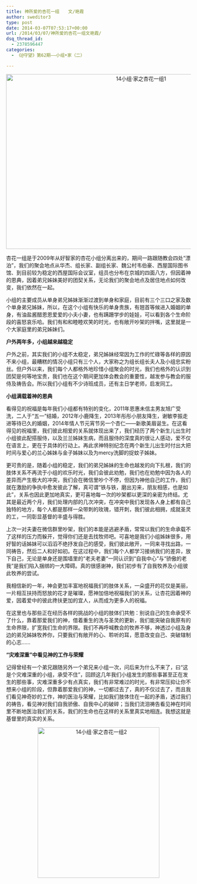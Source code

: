 ```yaml
---
title: 神所爱的杏花一组　　文/艳霞
author: sweditor3
type: post
date: 2014-03-07T07:53:17+00:00
url: /2014/03/07/神所爱的杏花一组文艳霞/
dsq_thread_id:
  - 2378596447
categories:
  - 《@守望》第62期——小组•家（二）

---
```

<p style="text-align: center;">
  <a href="http://t5.shwchurch.org/wp-content/uploads/2014/03/14小组·家之杏花一组1.jpg"><img class="aligncenter  wp-image-10559" alt="14小组·家之杏花一组1" src="http://t5.shwchurch.org/wp-content/uploads/2014/03/14小组·家之杏花一组1.jpg" width="720" height="476" srcset="http://t5.shwchurch.org/wp-content/uploads/2014/03/14小组·家之杏花一组1.jpg 1200w, http://t5.shwchurch.org/wp-content/uploads/2014/03/14小组·家之杏花一组1-453x300.jpg 453w" sizes="(max-width: 720px) 100vw, 720px" /></a>
</p>

杏花一组是于2009年从好智家的杏花小组分离出来的，期间一路跟随教会四处“漂泊”，我们的聚会地点从华杰、组长家、副组长家、魏公村韦伯豪、西屋国际图书馆、到目前较为稳定的西屋国际会议室，组员也分布在京城的四面八方，但因着神的恩典，因着弟兄姊妹美好的团契关系，无论我们的聚会地点及居住地点如何改变，我们依然在一起。

小组的主要成员从单身弟兄姊妹渐渐过渡到单身和家庭，目前有三个三口之家及数个单身弟兄姊妹，所以，在这个小组有快乐的单身贵族，有翘首等候进入婚姻的单身，有油盐酱醋恩恩爱爱的小夫小妻，也有蹒跚学步的娃娃，可以看到各个生命阶段的喜怒哀乐哈。我们有和和睦睦欢笑的时光，也有敞开吵架的拌嘴，这里就是一个大家庭里的弟兄姊妹们。

**户外两年多，小组越来越稳定**

户外之前，其实我们的小组不太稳定，弟兄姊妹经常因为工作的忙碌等各样的原因不来小组，最糟糕的情况小组只有三个人，大家称之为组长组长夫人及小组忠实粉丝。但户外以来，我们每个人都格外地珍惜小组聚会的时光，我们也格外的认识到团契是何等地宝贵，我们也在这个期间更加体会教会的重要性，越发参与教会的服侍及祷告会。所以我们小组有不少诗班成员，还有主日学老师，启发同工。

**小组满载着神的恩典**

看得见的祝福是每年我们小组都有特别的变化，2011年恩惠未信主男友旭广受洗，二人于“五一”结婚，2012年小鹿降生，2013年彤彤小朋友降生，谢敏李振走进等待已久的婚姻，2014年情人节元宵节另一个杏仁——新歌美眉诞生。在这看得见的祝福里，我们彼此相爱的关系就体现出来了，我们经历了两个新生儿出生时小组彼此配搭服侍，以及兰兰姊妹生病，而且服侍的深度真的很让人感动，爱不仅在语言上，更在于具体的行动上。再此求神特别纪念在两个新生儿出生时付出大把时间与爱心的兰心姊妹与金子姊妹以及为mercy洗脚的捉蚊子姊妹。

更可贵的是，随着小组的稳定，我们的弟兄姊妹的生命也越发的向下扎根，我们的肢体关系不再流于小组的欢乐时光，我们会彼此劝勉，我们也在劝勉中因为各人的差异而产生极大的冲突，我们会在微信里吵个不停，但因为神他自己的工作，我们就在激励的争执中愈发彼此了解，真可谓“铁与铁，磨出刃来，朋友相感，也是如此”，关系也因此更加地真实，更可喜地每一次的吵架都以更深的亲密为终结。尤其是最近两个月，我们处理内部的几次冲突，在冲突中我们发现各人身上都有自己独特的地方，每个人都是那样一朵带刺的玫瑰，错开刺，我们彼此相拥，成就圣灵的工，一同彰显基督的丰盛与得胜。

上次一对夫妻在微信群里吵架，我们的本能是逃避矛盾，常常以我们的生命承载不了这样的压力而躲开，觉得你们还是去找牧师吧。可喜地是我们小组姊妹很多，用好智的话姊妹可以滔滔不绝抒发自己的感受，我们彼此敞开，一同来寻找出路，一同祷告，然后二人和好如初。在这过程中，我们每个人都学习接纳我们的差异，放下自己，无论是单身还是围墙里的“老夫老妻”一同认识到“自我中心”与“骄傲的老我”是我们陷入捆绑的一大障碍。真的很感谢神，我们初步有了自我牧养及小组彼此牧养的尝试。

我相信新的一年，神会更加丰富地祝福我们的肢体关系，一朵盛开的花仅是美丽，一片相互扶持而怒放的花才是璀璨，愿神加倍地祝福我们的关系，让杏花因着神的爱，因着爱中的彼此搀扶更加的宜人，从而成为更多人的祝福。

在这里也与那些正在经历各样的挑战的小组的肢体们共勉：别说自己的生命承受不了什么，靠着那爱我们的神，借着重生的洗与圣灵的更新，我们能突破自我原有的生命界限，扩宽我们生命的界限。我们不再呼喊教会的牧养不够，神透过小组及身边的弟兄姊妹牧养你，只要我们有敞开的心、聆听的耳，愿意改变自己、突破辖制的心志……

**“灾难深重”中看见神的工作与荣耀**

记得曾经有一个弟兄跟随另外一个弟兄来小组一次，问后来为什么不来了，曰“这是个灾难深重的小组，承受不住”，回顾这几年我们小组发生的那些事甚至正在发生的那些事，灾难深重多少有点真实，我们有非常难过的时光，有非常压抑让你不想来小组的阶段，但靠着那爱我们的神，一切都过去了，真的不仅过去了，而且我们看见神奇妙的工作，神的医治与荣耀，比如我们肢体住在一起的矛盾，透过我们的祷告，看见神对我们自我骄傲、自我中心的破碎；当我们流泪祷告看见神在时间里不断地医治我们的关系，我们的生命也在这样的关系里真实地相连。我想这就是基督里的真实的关系。

<p style="text-align: center;">
  <a href="http://t5.shwchurch.org/wp-content/uploads/2014/03/14小组·家之杏花一组2.jpg"><img class="aligncenter  wp-image-10560" alt="14小组·家之杏花一组2" src="http://t5.shwchurch.org/wp-content/uploads/2014/03/14小组·家之杏花一组2.jpg" width="332" height="410" srcset="http://t5.shwchurch.org/wp-content/uploads/2014/03/14小组·家之杏花一组2.jpg 554w, http://t5.shwchurch.org/wp-content/uploads/2014/03/14小组·家之杏花一组2-242x300.jpg 242w" sizes="(max-width: 332px) 100vw, 332px" /></a>
</p>

&nbsp;